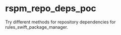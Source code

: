 # rspm_repo_deps_poc
Try different methods for repository dependencies for rules_swift_package_manager.
